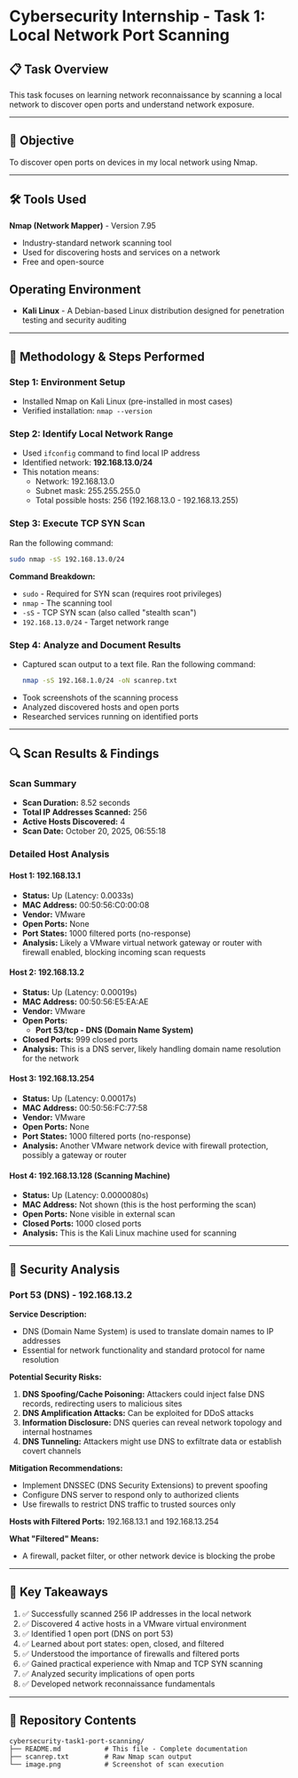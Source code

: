
# Cybersecurity Internship - Task 1: Local Network Port Scanning

## 📋 Task Overview
This task focuses on learning network reconnaissance by scanning a local network to discover open ports and understand network exposure. 

---

## 🎯 Objective
To discover open ports on devices in my local network using Nmap.

---

## 🛠️ Tools Used


**Nmap (Network Mapper)** - Version 7.95
  - Industry-standard network scanning tool
  - Used for discovering hosts and services on a network
  - Free and open-source

## Operating Environment
- **Kali Linux** - A Debian-based Linux distribution designed for penetration testing and security auditing

---

## 📝 Methodology & Steps Performed

### Step 1: Environment Setup
- Installed Nmap on Kali Linux (pre-installed in most cases)
- Verified installation: `nmap --version`

### Step 2: Identify Local Network Range
- Used `ifconfig` command to find local IP address
- Identified network: **192.168.13.0/24**
- This notation means:
  - Network: 192.168.13.0
  - Subnet mask: 255.255.255.0
  - Total possible hosts: 256 (192.168.13.0 - 192.168.13.255)

### Step 3: Execute TCP SYN Scan
Ran the following command:
```bash
sudo nmap -sS 192.168.13.0/24
```

**Command Breakdown:**
- `sudo` - Required for SYN scan (requires root privileges)
- `nmap` - The scanning tool
- `-sS` - TCP SYN scan (also called "stealth scan")
- `192.168.13.0/24` - Target network range

### Step 4: Analyze and Document Results
- Captured scan output to a text file. Ran the following command:
  ```bash
  nmap -sS 192.168.1.0/24 -oN scanrep.txt
  ```
- Took screenshots of the scanning process
- Analyzed discovered hosts and open ports
- Researched services running on identified ports

---

## 🔍 Scan Results & Findings

### Scan Summary
- **Scan Duration:** 8.52 seconds
- **Total IP Addresses Scanned:** 256
- **Active Hosts Discovered:** 4
- **Scan Date:** October 20, 2025, 06:55:18

### Detailed Host Analysis

#### Host 1: 192.168.13.1
- **Status:** Up (Latency: 0.0033s)
- **MAC Address:** 00:50:56:C0:00:08
- **Vendor:** VMware
- **Open Ports:** None
- **Port States:** 1000 filtered ports (no-response)
- **Analysis:** Likely a VMware virtual network gateway or router with firewall enabled, blocking incoming scan requests

#### Host 2: 192.168.13.2
- **Status:** Up (Latency: 0.00019s)
- **MAC Address:** 00:50:56:E5:EA:AE
- **Vendor:** VMware
- **Open Ports:** 
  - **Port 53/tcp - DNS (Domain Name System)**
- **Closed Ports:** 999 closed ports
- **Analysis:** This is a DNS server, likely handling domain name resolution for the network

#### Host 3: 192.168.13.254
- **Status:** Up (Latency: 0.00017s)
- **MAC Address:** 00:50:56:FC:77:58
- **Vendor:** VMware
- **Open Ports:** None
- **Port States:** 1000 filtered ports (no-response)
- **Analysis:** Another VMware network device with firewall protection, possibly a gateway or router

#### Host 4: 192.168.13.128 (Scanning Machine)
- **Status:** Up (Latency: 0.0000080s)
- **MAC Address:** Not shown (this is the host performing the scan)
- **Open Ports:** None visible in external scan
- **Closed Ports:** 1000 closed ports
- **Analysis:** This is the Kali Linux machine used for scanning

---

## 🔐 Security Analysis

### Port 53 (DNS) - 192.168.13.2

**Service Description:**
- DNS (Domain Name System) is used to translate domain names to IP addresses
- Essential for network functionality and standard protocol for name resolution

**Potential Security Risks:**
1. **DNS Spoofing/Cache Poisoning:** Attackers could inject false DNS records, redirecting users to malicious sites
2. **DNS Amplification Attacks:** Can be exploited for DDoS attacks
3. **Information Disclosure:** DNS queries can reveal network topology and internal hostnames
4. **DNS Tunneling:** Attackers might use DNS to exfiltrate data or establish covert channels

**Mitigation Recommendations:**
- Implement DNSSEC (DNS Security Extensions) to prevent spoofing
- Configure DNS server to respond only to authorized clients
- Use firewalls to restrict DNS traffic to trusted sources only


**Hosts with Filtered Ports:** 192.168.13.1 and 192.168.13.254

**What "Filtered" Means:**
- A firewall, packet filter, or other network device is blocking the probe


---



## 🚀 Key Takeaways

1. ✅ Successfully scanned 256 IP addresses in the local network
2. ✅ Discovered 4 active hosts in a VMware virtual environment
3. ✅ Identified 1 open port (DNS on port 53)
4. ✅ Learned about port states: open, closed, and filtered
5. ✅ Understood the importance of firewalls and filtered ports
6. ✅ Gained practical experience with Nmap and TCP SYN scanning
7. ✅ Analyzed security implications of open ports
8. ✅ Developed network reconnaissance fundamentals

---


## 📂 Repository Contents

```
cybersecurity-task1-port-scanning/
├── README.md           # This file - Complete documentation
├── scanrep.txt         # Raw Nmap scan output
└── image.png           # Screenshot of scan execution
```


